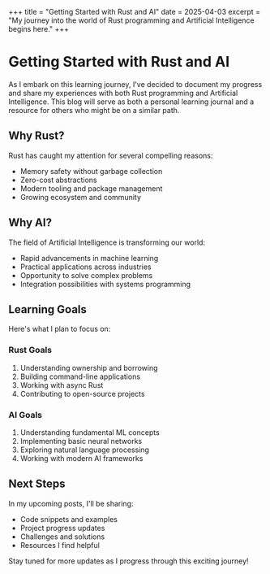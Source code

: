 +++
title = "Getting Started with Rust and AI"
date = 2025-04-03
excerpt = "My journey into the world of Rust programming and Artificial Intelligence begins here."
+++

# Getting Started with Rust and AI

As I embark on this learning journey, I've decided to document my progress and share my experiences with both Rust programming and Artificial Intelligence. This blog will serve as both a personal learning journal and a resource for others who might be on a similar path.

## Why Rust?

Rust has caught my attention for several compelling reasons:
- Memory safety without garbage collection
- Zero-cost abstractions
- Modern tooling and package management
- Growing ecosystem and community

## Why AI?

The field of Artificial Intelligence is transforming our world:
- Rapid advancements in machine learning
- Practical applications across industries
- Opportunity to solve complex problems
- Integration possibilities with systems programming

## Learning Goals

Here's what I plan to focus on:

### Rust Goals
1. Understanding ownership and borrowing
2. Building command-line applications
3. Working with async Rust
4. Contributing to open-source projects

### AI Goals
1. Understanding fundamental ML concepts
2. Implementing basic neural networks
3. Exploring natural language processing
4. Working with modern AI frameworks

## Next Steps

In my upcoming posts, I'll be sharing:
- Code snippets and examples
- Project progress updates
- Challenges and solutions
- Resources I find helpful

Stay tuned for more updates as I progress through this exciting journey!
